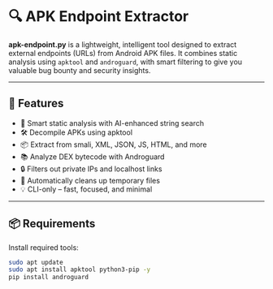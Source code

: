 # 🔍 APK Endpoint Extractor

**apk-endpoint.py** is a lightweight, intelligent tool designed to extract external endpoints (URLs) from Android APK files. It combines static analysis using `apktool` and `androguard`, with smart filtering to give you valuable bug bounty and security insights.

---

## 🚀 Features

- 🧠 Smart static analysis with AI-enhanced string search
- 🛠️ Decompile APKs using apktool
- 📦 Extract from smali, XML, JSON, JS, HTML, and more
- 📚 Analyze DEX bytecode with Androguard
- 🔒 Filters out private IPs and localhost links
- 🧼 Automatically cleans up temporary files
- 💡 CLI-only – fast, focused, and minimal

---

## 📦 Requirements

Install required tools:

```bash
sudo apt update
sudo apt install apktool python3-pip -y
pip install androguard

